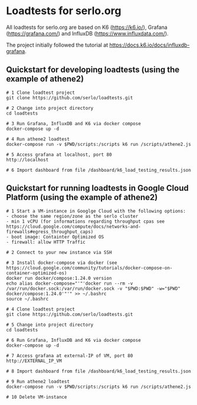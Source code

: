 # Loadtests for serlo.org

All loadtests for serlo.org are based on K6 (https://k6.io/), Grafana (https://grafana.com/) and InfluxDB (https://www.influxdata.com/).

The project initially followed the tutorial at https://docs.k6.io/docs/influxdb-grafana.


## Quickstart for developing loadtests (using the example of athene2)
```
# 1 Clone loadtest project
git clone https://github.com/serlo/loadtests.git

# 2 Change into project directory 
cd loadtests

# 3 Run Grafana, InfluxDB and K6 via docker compose
docker-compose up -d

# 4 Run athene2 loadtest 
docker-compose run -v $PWD/scripts:/scripts k6 run /scripts/athene2.js

# 5 Access grafana at localhost, port 80
http://localhost

# 6 Import dashboard from file /dashboard/k6_load_testing_results.json
```



## Quickstart for running loadtests in Google Cloud Platform (using the example of athene2)
```
# 1 Start a VM-instance in Googlge Cloud with the following options: 
- choose the same region/zone as the serlo cluster
- min 1 vCPU (for informations regarding throughput cpas see https://cloud.google.com/compute/docs/networks-and-firewalls#egress_throughput_caps)
- boot image: Containter Optimized OS 
- firewall: allow HTTP Traffic

# 2 Connect to your new instance via SSH

# 3 Install docker-compose via docker (see https://cloud.google.com/community/tutorials/docker-compose-on-container-optimized-os)
docker run docker/compose:1.24.0 version
echo alias docker-compose="'"'docker run --rm -v /var/run/docker.sock:/var/run/docker.sock -v "$PWD:$PWD" -w="$PWD" docker/compose:1.24.0'"'" >> ~/.bashrc
source ~/.bashrc

# 4 Clone loadtest project
git clone https://github.com/serlo/loadtests.git

# 5 Change into project directory 
cd loadtests

# 6 Run Grafana, InfluxDB and K6 via docker compose
docker-compose up -d

# 7 Access grafana at external-IP of VM, port 80
http://EXTERNAL_IP_VM

# 8 Import dashboard from file /dashboard/k6_load_testing_results.json

# 9 Run athene2 loadtest
docker-compose run -v $PWD/scripts:/scripts k6 run /scripts/athene2.js

# 10 Delete VM-instance
```

